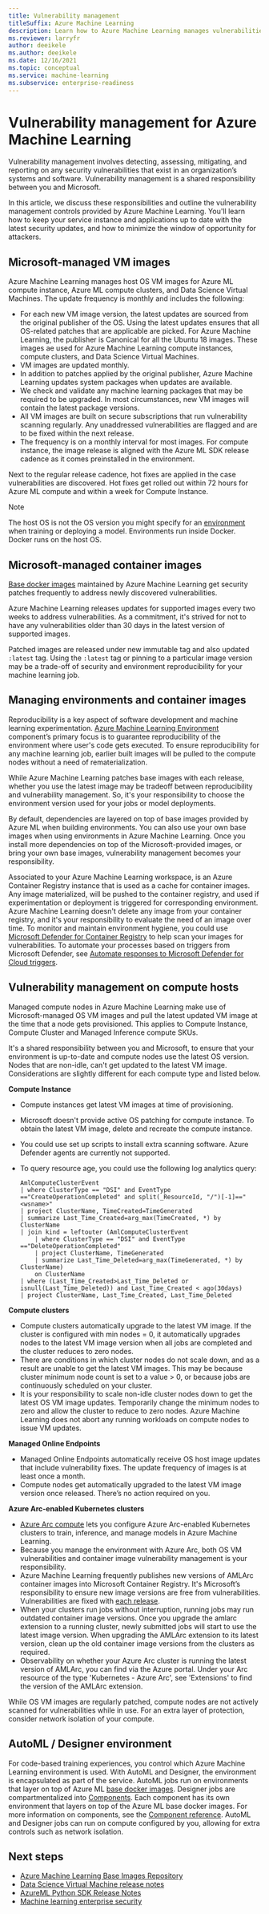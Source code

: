 ```yaml
---
title: Vulnerability management
titleSuffix: Azure Machine Learning
description: Learn how to Azure Machine Learning manages vulnerabilities in Docker images used by the service
ms.reviewer: larryfr
author: deeikele
ms.author: deeikele
ms.date: 12/16/2021
ms.topic: conceptual
ms.service: machine-learning
ms.subservice: enterprise-readiness
---
```


# Vulnerability management for Azure Machine Learning

Vulnerability management involves detecting, assessing, mitigating, and reporting on any security vulnerabilities that exist in an organization’s systems and software. Vulnerability management is a shared responsibility between you and Microsoft.

In this article, we discuss these responsibilities and outline the vulnerability management controls provided by Azure Machine Learning. You'll learn how to keep your service instance and applications up to date with the latest security updates, and how to minimize the window of opportunity for attackers.

## Microsoft-managed VM images 

Azure Machine Learning manages host OS VM images for Azure ML compute instance, Azure ML compute clusters, and Data Science Virtual Machines. The update frequency is monthly and includes the following:

* For each new VM image version, the latest updates are sourced from the original publisher of the OS. Using the latest updates ensures that all OS-related patches that are applicable are picked. For Azure Machine Learning, the publisher is Canonical for all the Ubuntu 18 images. These images ae used for Azure Machine Learning compute instances, compute clusters, and Data Science Virtual Machines. 
* VM images are updated monthly.  
* In addition to patches applied by the original publisher, Azure Machine Learning updates system packages when updates are available. 
* We check and validate any machine learning packages that may be required to be upgraded. In most circumstances, new VM images will contain the latest package versions.  
* All VM images are built on secure subscriptions that run vulnerability scanning regularly. Any unaddressed vulnerabilities are flagged and are to be fixed within the next release.  
* The frequency is on a monthly interval for most images. For compute instance, the image release is aligned with the Azure ML SDK release cadence as it comes preinstalled in the environment. 

Next to the regular release cadence, hot fixes are applied in the case vulnerabilities are discovered. Hot  fixes get rolled out within 72 hours for Azure ML compute and within a week for Compute Instance. 

> [!NOTE]
> The host OS is not the OS version you might specify for an [environment](how-to-use-environments.md) when training or deploying a model. Environments run inside Docker. Docker runs on the host OS.

## Microsoft-managed container images 

[Base docker images](https://github.com/Azure/AzureML-Containers) maintained by Azure Machine Learning get security patches frequently to address newly discovered vulnerabilities.  

Azure Machine Learning releases updates for supported images every two weeks to address vulnerabilities. As a commitment, it's strived for not to have any vulnerabilities older than 30 days in the latest version of supported images. 

Patched images are released under new immutable tag and also updated `:latest` tag. Using the `:latest` tag or pinning to a particular image version may be a trade-off of security and environment reproducibility for your machine learning job. 

## Managing environments and container images  

Reproducibility is a key aspect of software development and machine learning experimentation. [Azure Machine Learning Environment](concept-environments.md) component’s primary focus is to guarantee reproducibility of the environment where user's code gets executed. To ensure reproducibility for any machine learning job, earlier built images will be pulled to the compute nodes without a need of rematerialization. 

While Azure Machine Learning patches base images with each release, whether you use the latest image may be tradeoff between reproducibility and vulnerability management. So, it's your responsibility to choose the environment version used for your jobs or model deployments.  

By default, dependencies are layered on top of base images provided by Azure ML when building environments. You can also use your own base images when using environments in Azure Machine Learning. Once you install more dependencies on top of the Microsoft-provided images, or bring your own base images, vulnerability management becomes your responsibility.  

Associated to your Azure Machine Learning workspace, is an Azure Container Registry instance that is used as a cache for container images. Any image materialized, will be pushed to the container registry, and used if experimentation or deployment is triggered for corresponding environment. Azure Machine Learning doesn't delete any image from your container registry, and it's your responsibility to evaluate the need of an image over time. To monitor and maintain environment hygiene, you could use [Microsoft Defender for Container Registry](/azure/defender-for-cloud/defender-for-container-registries-usage) to help scan your images for vulnerabilities. To automate your processes based on triggers from Microsoft Defender, see [Automate responses to Microsoft Defender for Cloud triggers](/azure/defender-for-cloud/workflow-automation).

## Vulnerability management on compute hosts 

Managed compute nodes in Azure Machine Learning make use of Microsoft-managed OS VM images and pull the latest updated VM image at the time that a node gets provisioned. This applies to Compute Instance, Compute Cluster and Managed Inference compute SKUs. 

It's a shared responsibility between you and Microsoft, to ensure that your environment is up-to-date and compute nodes use the latest OS version. Nodes that are non-idle, can't get updated to the latest VM image. Considerations are slightly different for each compute type and listed below. 

__Compute Instance__

* Compute instances get latest VM images at time of provisioning. 
* Microsoft doesn't provide active OS patching for compute instance. To obtain the latest VM image, delete and recreate the compute instance. 
* You could use set up scripts to install extra scanning software. Azure Defender agents are currently not supported. 
* To query resource age, you could use the following log analytics query: 

    ```kusto
    AmlComputeClusterEvent 
    | where ClusterType == "DSI" and EventType =="CreateOperationCompleted" and split(_ResourceId, "/")[-1]=="<wsname>" 
    | project ClusterName, TimeCreated=TimeGenerated 
    | summarize Last_Time_Created=arg_max(TimeCreated, *) by ClusterName 
    | join kind = leftouter (AmlComputeClusterEvent
        | where ClusterType == "DSI" and EventType =="DeleteOperationCompleted"  
        | project ClusterName, TimeGenerated 
        | summarize Last_Time_Deleted=arg_max(TimeGenerated, *) by ClusterName) 
        on ClusterName  
    | where (Last_Time_Created>Last_Time_Deleted or isnull(Last_Time_Deleted)) and Last_Time_Created < ago(30days) 
    | project ClusterName, Last_Time_Created, Last_Time_Deleted 
    ```

__Compute clusters__ 

* Compute clusters automatically upgrade to the latest VM image. If the cluster is configured with min nodes = 0, it automatically upgrades nodes to the latest VM image version when all jobs are completed and the cluster reduces to zero nodes.
* There are conditions in which cluster nodes do not scale down, and as a result are unable to get the latest VM images. This may be because cluster minimum node count is set to a value > 0, or because jobs are continuously scheduled on your cluster.
* It is your responsibility to scale non-idle cluster nodes down to get the latest OS VM image updates. Temporarily change the minimum nodes to zero and allow the cluster to reduce to zero nodes. Azure Machine Learning does not abort any running workloads on compute nodes to issue VM updates. 

__Managed Online Endpoints__

* Managed Online Endpoints automatically receive OS host image updates that include vulnerability fixes. The update frequency of images is at least once a month. 
* Compute nodes get automatically upgraded to the latest VM image version once released. There’s no action required on you.  

__Azure Arc-enabled Kubernetes clusters__ 

* [Azure Arc compute](how-to-attach-arc-kubernetes.md) lets you configure Azure Arc-enabled Kubernetes clusters to train, inference, and manage models in Azure Machine Learning. 
* Because you manage the environment with Azure Arc, both OS VM vulnerabilities and container image vulnerability management is your responsibility.  
* Azure Machine Learning frequently publishes new versions of AMLArc container images into Microsoft Container Registry. It's Microsoft’s responsibility to ensure new image versions are free from vulnerabilities. Vulnerabilities are fixed with [each release](https://github.com/Azure/AML-Kubernetes/blob/master/docs/release-notes.md).
* When your clusters run jobs without interruption, running jobs may run outdated container image versions. Once you upgrade the amlarc extension to a running cluster, newly submitted jobs will start to use the latest image version. When upgrading the AMLArc extension to its latest version, clean up the old container image versions from the clusters as required. 
* Observability on whether your Azure Arc cluster is running the latest version of AMLArc, you can find via the Azure portal. Under your Arc resource of the type 'Kubernetes - Azure Arc', see 'Extensions' to find the version of the AMLArc extension. 

While OS VM images are regularly patched, compute nodes are not actively scanned for vulnerabilities while in use. For an extra layer of protection, consider network isolation of your compute.  

## AutoML / Designer environment 

For code-based training experiences, you control which Azure Machine Learning environment is used. With AutoML and Designer, the environment is encapsulated as part of the service. AutoML jobs run on environments that layer on top of Azure ML [base docker images](https://github.com/Azure/AzureML-Containers). Designer jobs are compartmentalized into [Components](concept-designer.md#component). Each component has its own environment that layers on top of the Azure ML base docker images. For more information on components, see the [Component reference](/azure/machine-learning/component-reference/component-reference). AutoML and Designer jobs can run on compute configured by you, allowing for extra controls such as network isolation. 

## Next steps

* [Azure Machine Learning Base Images Repository](https://github.com/Azure/AzureML-Containers)
* [Data Science Virtual Machine release notes](/azure/machine-learning/data-science-virtual-machine/release-notes)
* [AzureML Python SDK Release Notes](/azure/machine-learning/azure-machine-learning-release-notes)
* [Machine learning enterprise security](/azure/cloud-adoption-framework/ready/azure-best-practices/ai-machine-learning-enterprise-security)
